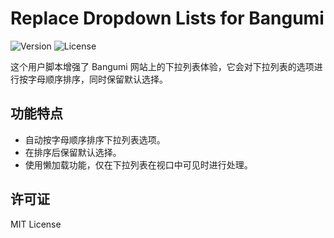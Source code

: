 # Replace Dropdown Lists for Bangumi

![Version](https://img.shields.io/badge/version-0.5-blue.svg)
![License](https://img.shields.io/badge/license-MIT-green.svg)

这个用户脚本增强了 Bangumi 网站上的下拉列表体验，它会对下拉列表的选项进行按字母顺序排序，同时保留默认选择。

## 功能特点

- 自动按字母顺序排序下拉列表选项。
- 在排序后保留默认选择。
- 使用懒加载功能，仅在下拉列表在视口中可见时进行处理。

  
## 许可证

MIT License
